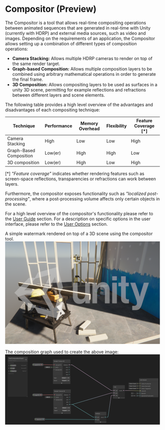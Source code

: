 # Compositor (Preview)

The Compositor is a tool that allows real-time compositing operations between animated sequences that are generated in real-time with Unity (currently with HDRP) and external media sources, such as video and images. Depending on the requirements of an application, the Compositor allows setting up a combination of different types of composition operations:
- **Camera Stacking:** Allows multiple HDRP cameras to render on top of the same render target.
- **Graph-based Composition:** Allows multiple composition layers to be combined using arbitrary mathematical operations in order to generate the final frame.
- **3D Composition:** Allows compositing layers to be used as surfaces in a unity 3D scene, permitting for example reflections and refractions between different layers and scene elements.

The following table provides a high level overview of the advantages and disadvantages of each compositing technique:

| Technique  | Performance | Memory Overhead | Flexibility | Feature Coverage [*]|
| ------------- | ------------- |------------- | ------------- | ------------- |
| Camera Stacking  | High  | Low | Low | High |
| Graph-Based Composition | Low(er)  | High | High | Low |
| 3D composition  | Low(er)  | High | Low | High |

[*] *"Feature coverage"* indicates whether rendering features such as screen-space reflections, transparencies or refractions can work between layers.

Furthermore, the compositor exposes functionality such as *"localized post-processing"*, where a post-processing volume affects only certain objects in the scene. 

For a high level overview of the compositor's functionality please refer to the [User Guide](Compositor-User-Guide) section. For a description on specific options in the user interface, please refer to the [User Options](Compositor-User-Options) section.

A simple watermark rendered on top of a 3D scene using the compositor tool.
![](Images/Compositor/HDRPTemplateWithLogo.png)


The composition graph used to create the above image:
![](Images/Compositor/CompositorSimpleGraph.png)
